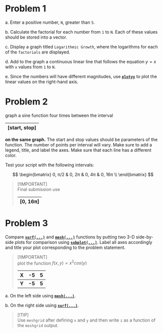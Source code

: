 # Problem 1
a. Enter a positive number, ```N```, greater than ```5```.

b. Calculate the factorial for each number from ```1``` to ```N```. Each of these values should be
stored into a vector.

c. Display a graph titled ```Logarithmic Growth```, where the logarithms for each of the
```factorials``` are displayed.

d. Add to the graph a continuous linear line that follows the equation $y = x$ with `x` values
from `1` to `N`.

e. Since the numbers will have different magnitudes, use [**`plotyy`**](https://www.mathworks.com/help/matlab/ref/plotyy.html) to plot the linear values on
the right-hand axis.

# Problem 2
graph a sine function four times between the interval 

| [start, stop] |
|:-------------:|

**on the same graph.** The start and stop values should be parameters of the function. The number of
points per interval will vary. Make sure to add a legend, title, and label the axes. Make sure that each line has a different color.

Test your script with the following intervals:

$$ \begin{bmatrix}
0, π/2 & 0, 2π & 0, 4π & 0, 16π \\
\end{bmatrix} $$

> \[!IMPORTANT]\
> Final submission use
> 
> | [0, 16π] |
> |:--------:|

# Problem 3
Compare [**`surf(...)`**](https://www.mathworks.com/help/matlab/ref/surf.html) and [**`mesh(...)`**](https://www.mathworks.com/help/matlab/ref/mesh.html) functions by putting two 3-D
side-by-side plots for comparison using [**`subplot(...)`**](https://www.mathworks.com/help/matlab/ref/subplot.html). Label all axes accordingly and title your plot corresponding to the problem statement.

> \[!IMPORTANT]\
> plot the function $f(x,y)=x^2cos(y)$
> 
> |   X   |   -5   |   5   |
> |:-----:|:------:|:-----:|
> | **Y** | **-5** | **5** |

a. On the left side using [**`mesh(...)`**](https://www.mathworks.com/help/matlab/ref/mesh.html).

b. On the right side using [**`surf(...)`**](https://www.mathworks.com/help/matlab/ref/surf.html).
> \[!TIP]\
> Use `meshgrid` after defining `x` and `y` and then write `z` as a function of the `meshgrid` output.


